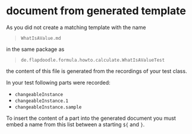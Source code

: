# document from generated template

As you did not create a matching template with the name

> `WhatIsAValue.md`

in the same package as

> `de.flapdoodle.formula.howto.calculate.WhatIsAValueTest`

the content of this file is generated from the recordings of your test class.

In your test following parts were recorded:

* `changeableInstance`
* `changeableInstance.1`
* `changeableInstance.sample`

To insert the content of a part into the generated document you must embed a name
from this list between a starting `${` and `}`.